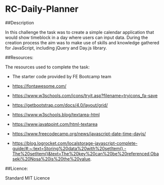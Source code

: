 # RC-Daily-Planner

##Description

In this challenge the task was to create a simple calendar application that would show timeblock in a day where users can input data. During the creation process the aim was to make use of skills and knowledge gathered for JavaScript, including jQuery and Day.js library.


##Resources:

The resources used to complete the task:

- The starter code provided by FE Bootcamp team

- https://fontawesome.com/
- https://www.w3schools.com/icons/tryit.asp?filename=tryicons_fa-save
- https://getbootstrap.com/docs/4.0/layout/grid/
- https://www.w3schools.blog/textarea-html
- https://www.javatpoint.com/html-textarea
- https://www.freecodecamp.org/news/javascript-date-time-dayjs/
- https://blog.logrocket.com/localstorage-javascript-complete-guide/#:~:text=Storing%20data%20with%20setItem(),-The%20setItem()&text=The%20key%20can%20be%20referenced,Obaseki%20Nosa%20is%20the%20value.

##Licence:

Standard MIT Licence
